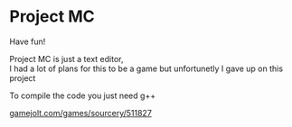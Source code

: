# Project MC
Have fun!<br>

Project MC is just a text editor, <br>
I had a lot of plans for this to be a game but unfortunetly I gave up on this project

To compile the code you just need g++<br>

[gamejolt.com/games/sourcery/511827](https://gamejolt.com/games/sourcery/511827)
